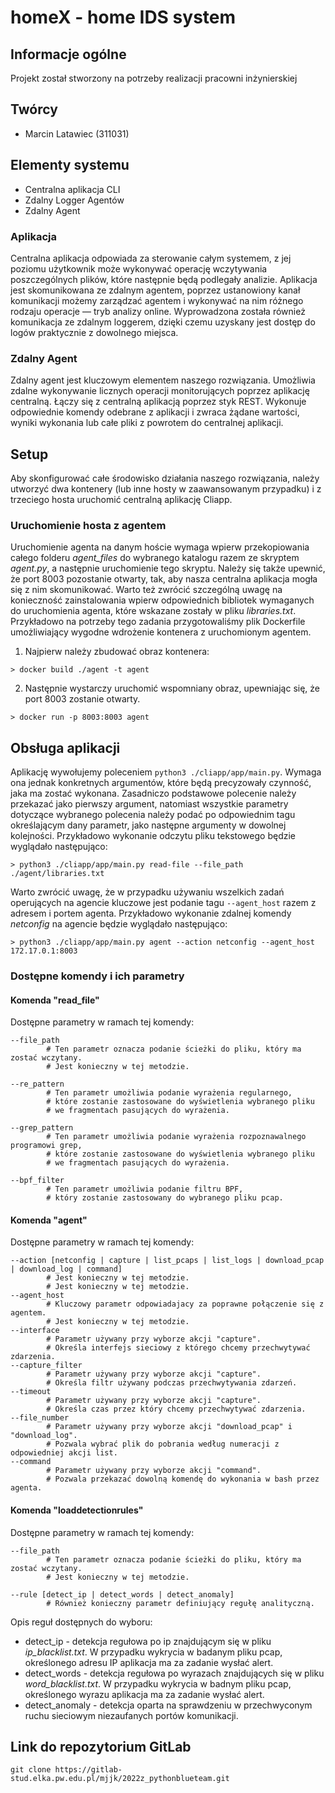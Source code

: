 # homeX - home IDS system


## Informacje ogólne

Projekt został stworzony na potrzeby realizacji pracowni inżynierskiej


## Twórcy

* Marcin Latawiec (311031)

## Elementy systemu

* Centralna aplikacja CLI
* Zdalny Logger Agentów
* Zdalny Agent

### Aplikacja

Centralna aplikacja odpowiada za sterowanie całym systemem, z jej poziomu użytkownik może wykonywać operację wczytywania poszczególnych plików, które następnie będą podlegały analizie. 
Aplikacja jest skomunikowana ze zdalnym agentem, poprzez ustanowiony kanał komunikacji możemy zarządzać agentem i wykonywać na nim różnego rodzaju operacje — tryb analizy online. 
Wyprowadzona została również komunikacja ze zdalnym loggerem, dzięki czemu uzyskany jest dostęp do logów praktycznie z dowolnego miejsca.

### Zdalny Agent

Zdalny agent jest kluczowym elementem naszego rozwiązania. 
Umożliwia zdalne wykonywanie licznych operacji monitorujących poprzez aplikację centralną. 
Łączy się z centralną aplikacją poprzez styk REST. 
Wykonuje odpowiednie komendy odebrane z aplikacji i zwraca żądane wartości, wyniki wykonania lub całe pliki z powrotem do centralnej aplikacji.

## Setup

Aby skonfigurować całe środowisko działania naszego rozwiązania, należy utworzyć dwa kontenery (lub inne hosty w zaawansowanym przypadku) i z trzeciego hosta uruchomić centralną aplikację Cliapp.

### Uruchomienie hosta z agentem

Uruchomienie agenta na danym hoście wymaga wpierw przekopiowania całego folderu *agent_files* do wybranego katalogu razem ze skryptem *agent.py*, a następnie uruchomienie tego skryptu. 
Należy się także upewnić, że port 8003 pozostanie otwarty, tak, aby nasza centralna aplikacja mogła się z nim skomunikować.
Warto też zwrócić szczególną uwagę na konieczność zainstalowania wpierw odpowiednich bibliotek wymaganych do uruchomienia agenta, które wskazane zostały w pliku *libraries.txt*.
Przykładowo na potrzeby tego zadania przygotowaliśmy plik Dockerfile umożliwiający wygodne wdrożenie kontenera z uruchomionym agentem.

1. Najpierw należy zbudować obraz kontenera:
```shell
> docker build ./agent -t agent
```
2. Następnie wystarczy uruchomić wspomniany obraz, upewniając się, że port 8003 zostanie otwarty.
```shell
> docker run -p 8003:8003 agent
```

## Obsługa aplikacji 

Aplikację wywołujemy poleceniem `python3 ./cliapp/app/main.py`. Wymaga ona jednak konkretnych argumentów, które będą precyzowały czynność, jaka ma zostać wykonana.
Zasadniczo podstawowe polecenie należy przekazać jako pierwszy argument, natomiast wszystkie parametry dotyczące wybranego polecenia należy podać po odpowiednim tagu określającym dany parametr, jako następne argumenty w dowolnej kolejności.
Przykładowo wykonanie odczytu pliku tekstowego będzie wyglądało następująco:
```shell
> python3 ./cliapp/app/main.py read-file --file_path ./agent/libraries.txt
```

Warto zwrócić uwagę, że w przypadku używaniu wszelkich zadań operujących na agencie kluczowe jest podanie tagu `--agent_host` razem z adresem i portem agenta.
Przykładowo wykonanie zdalnej komendy *netconfig* na agencie będzie wyglądało następująco:
```shell
> python3 ./cliapp/app/main.py agent --action netconfig --agent_host 172.17.0.1:8003
```

### Dostępne komendy i ich parametry

#### Komenda "read_file"

Dostępne parametry w ramach tej komendy:
```shell
--file_path
        # Ten parametr oznacza podanie ścieżki do pliku, który ma zostać wczytany. 
        # Jest konieczny w tej metodzie.

--re_pattern
        # Ten parametr umożliwia podanie wyrażenia regularnego, 
        # które zostanie zastosowane do wyświetlenia wybranego pliku 
        # we fragmentach pasujących do wyrażenia.

--grep_pattern
        # Ten parametr umożliwia podanie wyrażenia rozpoznawalnego programowi grep, 
        # które zostanie zastosowane do wyświetlenia wybranego pliku 
        # we fragmentach pasujących do wyrażenia.
        
--bpf_filter
        # Ten parametr umożliwia podanie filtru BPF, 
        # który zostanie zastosowany do wybranego pliku pcap.
```

#### Komenda "agent"

Dostępne parametry w ramach tej komendy:
```shell
--action [netconfig | capture | list_pcaps | list_logs | download_pcap | download_log | command]
        # Jest konieczny w tej metodzie.
        # Jest konieczny w tej metodzie.
--agent_host
        # Kluczowy parametr odpowiadajacy za poprawne połączenie się z agentem.
        # Jest konieczny w tej metodzie.
--interface
        # Parametr używany przy wyborze akcji "capture".
        # Określa interfejs sieciowy z którego chcemy przechwytywać zdarzenia.
--capture_filter
        # Parametr używany przy wyborze akcji "capture".
        # Określa filtr używany podczas przechwytywania zdarzeń.
--timeout
        # Parametr używany przy wyborze akcji "capture".
        # Określa czas przez który chcemy przechwytywać zdarzenia.
--file_number
        # Parametr używany przy wyborze akcji "download_pcap" i "download_log".
        # Pozwala wybrać plik do pobrania według numeracji z odpowiedniej akcji list.
--command
        # Parametr używany przy wyborze akcji "command".
        # Pozwala przekazać dowolną komendę do wykonania w bash przez agenta.
```

#### Komenda "loaddetectionrules"

Dostępne parametry w ramach tej komendy:
```shell
--file_path
        # Ten parametr oznacza podanie ścieżki do pliku, który ma zostać wczytany. 
        # Jest konieczny w tej metodzie.

--rule [detect_ip | detect_words | detect_anomaly]
        # Również konieczny parametr definiujący regułę analityczną.
```
Opis reguł dostępnych do wyboru:
* detect_ip - detekcja regułowa po ip znajdującym się w pliku *ip_blacklist.txt*. W przypadku wykrycia w badanym pliku pcap, określonego adresu IP aplikacja ma za zadanie wysłać alert.
* detect_words - detekcja regułowa po wyrazach znajdujących się w pliku *word_blacklist.txt*. W przypadku wykrycia w badnym pliku pcap, określonego wyrazu aplikacja ma za zadanie wysłać alert.
* detect_anomaly - detekcja oparta na sprawdzeniu w przechwyconym ruchu sieciowym niezaufanych portów komunikacji.

## Link do repozytorium GitLab

```shell
git clone https://gitlab-stud.elka.pw.edu.pl/mjjk/2022z_pythonblueteam.git
```
